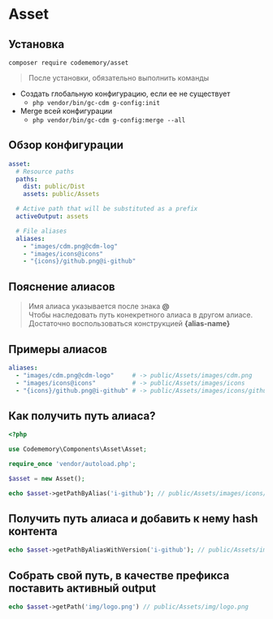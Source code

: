 # Asset

## Установка

```
composer require codememory/asset
```

> После установки, обязательно выполнить команды
* Создать глобальную конфигурацию, если ее не существует
    * `php vendor/bin/gc-cdm g-config:init`
* Merge всей конфигурации
    * `php vendor/bin/gc-cdm g-config:merge --all`

## Обзор конфигурации
```yaml
asset:
  # Resource paths
  paths:
    dist: public/Dist
    assets: public/Assets

  # Active path that will be substituted as a prefix
  activeOutput: assets

  # File aliases
  aliases:
    - "images/cdm.png@cdm-log"
    - "images/icons@icons"
    - "{icons}/github.png@i-github"
```

## Пояснение алиасов

> Имя алиаса указывается после знака **@**  
> Чтобы наследовать путь конекретного алиаса в другом алиасе. Достаточно воспользоваться конструкцией **{alias-name}**

## Примеры алиасов
```yaml
aliases:
  - "images/cdm.png@cdm-logo"     # -> public/Assets/images/cdm.png
  - "images/icons@icons"          # -> public/Assets/images/icons
  - "{icons}/github.png@i-github" # -> public/Assets/images/icons/github.png
```

## Как получить путь алиаса?
```php
<?php

use Codememory\Components\Asset\Asset;

require_once 'vendor/autoload.php';

$asset = new Asset();

echo $asset->getPathByAlias('i-github'); // public/Assets/images/icons/github.png
```

## Получить путь алиаса и добавить к нему hash контента
```php
echo $asset->getPathByAliasWithVersion('i-github'); // public/Assets/images/icons/github.png?v=d41d8cd98f00b204e9800998ecf8427e
```

## Собрать свой путь, в качестве префикса поставить активный output
```php
echo $asset->getPath('img/logo.png') // public/Assets/img/logo.png
```